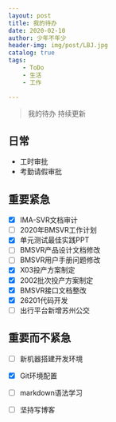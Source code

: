 ```yaml
---
layout: post
title: 我的待办
date: 2020-02-10
author: 少年不年少
header-img: img/post/LBJ.jpg
catalog: true
tags:
    - ToDo
    - 生活
    - 工作

---
```



> 我的待办 持续更新 
## 日常
* 工时审批
* 考勤请假审批

## 重要紧急 
- [x] IMA-SVR文档审计
- [ ] 2020年BMSVR工作计划
- [x] 单元测试最佳实践PPT
- [ ] BMSVR产品设计文档修改
- [ ] BMSVR用户手册问题修改
- [x] X03投产方案制定
- [x] 2002批次投产方案制定
- [x] BMSVR接口文档整改
- [x] 26201代码开发
- [ ] 出行平台新增苏州公交

## 重要而不紧急 
- [ ] 新机器搭建开发环境

- [x] Git环境配置

- [ ] markdown语法学习

- [ ] 坚持写博客
